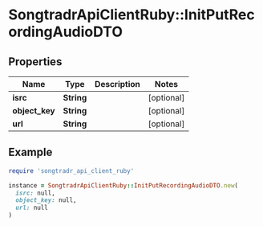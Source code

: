 # SongtradrApiClientRuby::InitPutRecordingAudioDTO

## Properties

| Name | Type | Description | Notes |
| ---- | ---- | ----------- | ----- |
| **isrc** | **String** |  | [optional] |
| **object_key** | **String** |  | [optional] |
| **url** | **String** |  | [optional] |

## Example

```ruby
require 'songtradr_api_client_ruby'

instance = SongtradrApiClientRuby::InitPutRecordingAudioDTO.new(
  isrc: null,
  object_key: null,
  url: null
)
```

